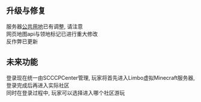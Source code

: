 ## 升级与修复
服务器[公共用地](../../Mainc/faq#什么是服务器公共用地)已有调整, 请注意  
网页地图api与领地标记已进行重大修改  
反作弊已更新  

## 未来功能
登录现在统一由SCCCPCenter管理, 玩家将首先进入Limbo虚拟Minecraft服务器, 登录完成后再进入实际社区  
同时在登录过程中, 玩家可以选择进入哪个社区游玩  